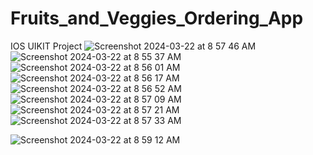 # Fruits_and_Veggies_Ordering_App
IOS UIKIT Project
![Screenshot 2024-03-22 at 8 57 46 AM](https://github.com/PurviJodhani/Fruits_and_Veggies_Ordering_App/assets/164450370/e9effb7e-697f-4ce8-bf63-3caf44e53619)![Screenshot 2024-03-22 at 8 55 37 AM](https://github.com/PurviJodhani/Fruits_and_Veggies_Ordering_App/assets/164450370/8b50d97a-dac2-4329-baa8-f55874ed8c21)
![Screenshot 2024-03-22 at 8 56 01 AM](https://github.com/PurviJodhani/Fruits_and_Veggies_Ordering_App/assets/164450370/7cf53711-5d5e-4758-a309-981f79ce3592)
![Screenshot 2024-03-22 at 8 56 17 AM](https://github.com/PurviJodhani/Fruits_and_Veggies_Ordering_App/assets/164450370/bcc8a9ae-39c3-40e8-871c-aac22a78a802)
![Screenshot 2024-03-22 at 8 56 52 AM](https://github.com/PurviJodhani/Fruits_and_Veggies_Ordering_App/assets/164450370/f8d1a0fa-6a78-4f90-b5d6-ea2eb86bd4dd)
![Screenshot 2024-03-22 at 8 57 09 AM](https://github.com/PurviJodhani/Fruits_and_Veggies_Ordering_App/assets/164450370/7f3bb526-d244-4254-924d-34a2bd20f049)
![Screenshot 2024-03-22 at 8 57 21 AM](https://github.com/PurviJodhani/Fruits_and_Veggies_Ordering_App/assets/164450370/68fbfced-e003-49b4-bc96-1b98fdf8b155)
![Screenshot 2024-03-22 at 8 57 33 AM](https://github.com/PurviJodhani/Fruits_and_Veggies_Ordering_App/assets/164450370/34e5ff07-f962-4d20-9ab1-fbb3ea66d63d)

![Screenshot 2024-03-22 at 8 59 12 AM](https://github.com/PurviJodhani/Fruits_and_Veggies_Ordering_App/assets/164450370/6c0fdcf4-ba32-4284-92ca-43e91d5d1ec3)
